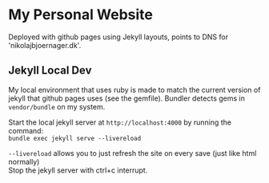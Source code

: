 # My Personal Website
Deployed with github pages using Jekyll layouts, points to DNS for 'nikolajbjoernager.dk'.

## Jekyll Local Dev
My local environment that uses ruby is made to match the current version of jekyll that github pages uses (see the gemfile). Bundler detects gems in `vendor/bundle` on my system.

Start the local jekyll server at `http://localhost:4000` by running the command:\
`bundle exec jekyll serve --livereload`

`--livereload` allows you to just refresh the site on every save (just like html normally)\
Stop the jekyll server with ctrl+c interrupt.
